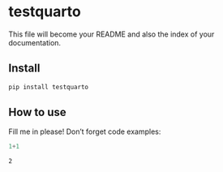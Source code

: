 testquarto
================

<!-- WARNING: THIS FILE WAS AUTOGENERATED! DO NOT EDIT! -->

This file will become your README and also the index of your
documentation.

## Install

``` sh
pip install testquarto
```

## How to use

Fill me in please! Don’t forget code examples:

``` python
1+1
```

    2
